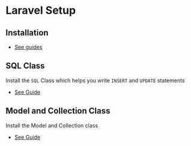 # Laravel Setup

## Installation
- [See guides](../Installation)

## SQL Class
Install the `SQL` Class which helps you write `INSERT` and `UPDATE` statements

- [See Guide](Sql.md)

## Model and Collection Class
Install the Model and Collection class

- [See Guide](Models.md)
